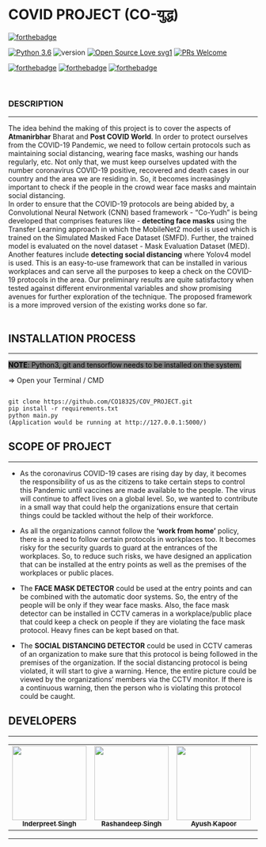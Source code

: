 # **COVID PROJECT (CO-युद्ध)**

[![forthebadge](https://forthebadge.com/images/badges/built-with-love.svg)](https://forthebadge.com)

[![Python 3.6](https://img.shields.io/badge/python-3.6-blue.svg)](https://www.python.org/downloads/release/python-360/)
![version](https://img.shields.io/badge/version-1.0.0-blue)
[![Open Source Love svg1](https://badges.frapsoft.com/os/v1/open-source.svg?v=103)](https://github.com/ellerbrock/open-source-badges/)
[![PRs Welcome](https://img.shields.io/badge/PRs-welcome-brightgreen.svg?style=flat-square)](http://makeapullrequest.com)

[![forthebadge](https://forthebadge.com/images/badges/uses-html.svg)](https://forthebadge.com)
[![forthebadge](https://forthebadge.com/images/badges/uses-css.svg)](https://forthebadge.com)
[![forthebadge](https://forthebadge.com/images/badges/uses-js.svg)](https://forthebadge.com)

<br> 

### DESCRIPTION
<hr>

The idea behind the making of this project is to cover the aspects of **Atmanirbhar** Bharat and **Post COVID World**. In order to protect ourselves from the COVID-19 Pandemic, we need to follow certain protocols such as maintaining social distancing, wearing face masks, washing our hands regularly, etc. Not only that, we must keep ourselves updated with the number coronavirus COVID-19 positive, recovered and death cases in our country and the area we are residing in. So, it becomes increasingly important to check if the people in the crowd wear face masks and maintain social distancing. <br>
In order to ensure that the COVID-19 protocols are being abided by, a Convolutional Neural Network (CNN) based framework - “Co-Yudh” is being developed that comprises features like - **detecting face masks** using the Transfer Learning approach in which the MobileNet2 model is used which is trained on the Simulated Masked Face Dataset (SMFD). Further, the trained model is evaluated on the novel dataset - Mask Evaluation Dataset (MED). Another features include **detecting social distancing** where Yolov4 model is used. This is an easy-to-use framework that can be installed in various workplaces and can serve all the purposes to keep a check on the COVID-19 protocols in the area. Our preliminary results are quite satisfactory when tested against different environmental variables and show promising avenues for further exploration of the technique. The proposed framework is a more improved version of the existing works done so far. <br><br>

## INSTALLATION PROCESS
<hr>

<mark style="background-color: gray;">**NOTE**: Python3, git and tensorflow needs to be installed on the system.</mark>

 => Open your Terminal / CMD 

```

git clone https://github.com/CO18325/COV_PROJECT.git
pip install -r requirements.txt
python main.py
(Application would be running at http://127.0.0.1:5000/)

```


## SCOPE OF PROJECT
<hr>

* As the coronavirus COVID-19 cases are rising day by day, it becomes the responsibility of us as the citizens to take certain steps to control this Pandemic until vaccines are made available to the people. The virus will continue to affect lives on a global level. So, we wanted to contribute in a small way that could help the organizations ensure that certain things could be tackled without the help of their workforce.

* As all the organizations cannot follow the **‘work from home’** policy, there is a need to follow certain protocols in workplaces too. It becomes risky for the security guards to guard at the entrances of the workplaces. So, to reduce such risks, we have designed an application that can be installed at the entry points as well as the premises of the workplaces or public places.

* The **FACE MASK DETECTOR** could be used at the entry points and can be combined with the automatic door systems. So, the entry of the people will be only if they wear face masks. Also, the face mask detector can be installed in CCTV cameras in a workplace/public place that could keep a check on people if they are violating the face mask protocol. Heavy fines can be kept based on that.

* The **SOCIAL DISTANCING DETECTOR** could be used in CCTV cameras of an organization to make sure that this protocol is being followed in the premises of the organization. If the social distancing protocol is being violated, it will start to give a warning. Hence, the entire picture could be viewed by the organizations’ members via the CCTV monitor. If there is a continuous warning, then the person who is violating this protocol could be caught.


## DEVELOPERS
<hr>
<!-- Thanks goes to these wonderful people ([emoji key](https://allcontributors.org/docs/en/emoji-key)): -->

<!-- ALL-CONTRIBUTORS-LIST:START - Do not remove or modify this section -->
<!-- prettier-ignore-start -->
<!-- markdownlint-disable -->
<table>
  <tr>
    <td align="center"><a href="https://inderpreet-portfolio.netlify.app/"><img src="https://avatars1.githubusercontent.com/u/42858969?s=460&u=431a9448b2428168623fe1d39bcd846a316c0fe3&v=4" width="150px;" alt=""/><br /><sub><b>Inderpreet Singh</b></sub></a><br /></td>
    <td align="center"><a href="https://rashandeepsingh.wixsite.com/website-1"><img src="https://avatars1.githubusercontent.com/u/42858960?s=400&u=f437ee1674aa3566c6cca89dddae011b8c494ae3&v=4" width="150px;" alt=""/><br /><sub><b>Rashandeep  Singh</b></sub></a><br /></td>
    <td align="center"><a href="https://inderpreet-portfolio.netlify.app/"><img src="https://avatars1.githubusercontent.com/u/42859178?s=460&v=4" width="150px;" alt=""/><br /><sub><b>Ayush Kapoor</b></sub></a><br /></td>
    <td align="center"><a href="https://inderpreet-portfolio.netlify.app/"><img src="https://avatars0.githubusercontent.com/u/51983961?s=400&u=2d9fc3a7f2abad1831ed89484d5f74898c72854f&v=4" width="150px;" alt=""/><br /><sub><b>Adhyan Chawla</b></sub></a><br /></td>
  </tr>
</table>

<!-- markdownlint-enable -->
<!-- prettier-ignore-end -->
<!-- ALL-CONTRIBUTORS-LIST:END -->

<hr>

<!--TO VIEW OUTPUT : -->

